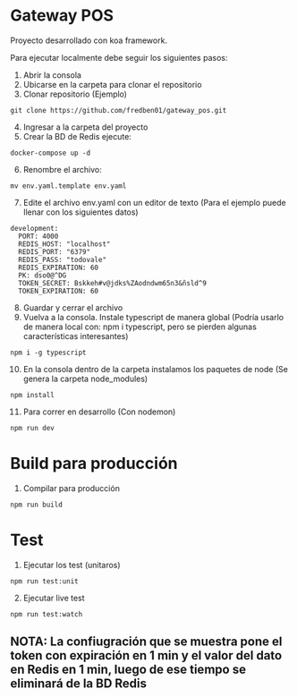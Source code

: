 Gateway POS
============

Proyecto desarrollado con koa framework.

Para ejecutar localmente debe seguir los siguientes pasos:

 1. Abrir la consola
 2. Ubicarse en la carpeta para clonar el repositorio
 3. Clonar repositorio (Ejemplo)

~~~
git clone https://github.com/fredben01/gateway_pos.git
~~~

 4. Ingresar a la carpeta del proyecto
 5. Crear la BD de Redis ejecute:
~~~
docker-compose up -d
~~~
 6. Renombre el archivo:
~~~
mv env.yaml.template env.yaml
~~~
 7. Edite el archivo env.yaml con un editor de texto (Para el ejemplo puede llenar con los siguientes datos)
~~~
development:
  PORT: 4000
  REDIS_HOST: "localhost"
  REDIS_PORT: "6379"
  REDIS_PASS: "todovale"
  REDIS_EXPIRATION: 60
  PK: dso0@^DG
  TOKEN_SECRET: Bskkeh#v@jdks%ZAodndwm65n3&ñsld^9
  TOKEN_EXPIRATION: 60
~~~
 8. Guardar y cerrar el archivo
 9. Vuelva a la consola. Instale typescript de manera global (Podría usarlo de manera local con: npm i typescript, pero se pierden algunas características interesantes)
~~~
npm i -g typescript
~~~
 10. En la consola dentro de la carpeta instalamos los paquetes de node (Se genera la carpeta node_modules)
~~~
npm install
~~~
 11. Para correr en desarrollo (Con nodemon)
~~~
npm run dev
~~~


Build para producción
============

 1.  Compilar para producción
~~~
npm run build
~~~


Test
============

 1.  Ejecutar los test (unitaros)
~~~
npm run test:unit
~~~
 2. Ejecutar live test
~~~
npm run test:watch
~~~

## NOTA: La confiugración que se muestra pone el token con expiración en 1 min y el valor del dato en Redis en 1 min, luego de ese tiempo se eliminará de la BD Redis